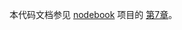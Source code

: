 本代码文档参见 [nodebook](https://github.com/yunnysunny/nodebook) 项目的
[第7章](https://github.com/yunnysunny/nodebook/blob/master/text/07_node_production.md)。